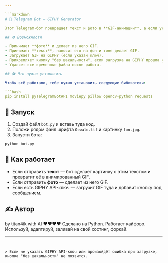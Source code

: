 ```yaml
---

```markdown
# 🐸 Telegram Bot — GIPHY Generator

Этот Telegram-бот превращает текст и фото в **GIF-анимации**, а если указан ключ от GIPHY — заливает их на сайт и прикрепляет кнопку со ссылкой.

## ⚙️ Возможности

- Принимает **фото** и делает из него GIF.
- Принимает **текст**, наносит его на фон и тоже делает GIF.
- Загружает GIF на GIPHY (если указан ключ).
- Прикрепляет кнопку "без шакальности", если загрузка на GIPHY прошла успешно.
- Удаляет все временные файлы после работы.

## 🛠️ Что нужно установить

Чтобы всё работало, тебе нужно установить следующие библиотеки:

```bash
pip install pyTelegramBotAPI moviepy pillow opencv-python requests
```

## 🚀 Запуск

1. Создай файл `bot.py` и вставь туда код.
2. Положи рядом файл шрифта `Oswald.ttf` и картинку `fon.jpg`.
3. Запусти бота:

```bash
python bot.py
```

## 🧠 Как работает

- Если отправить **текст** — бот сделает картинку с этим текстом и превратит её в анимированный GIF.
- Если отправить **фото** — сделает из него GIF.
- Если есть GIPHY API-ключ — загрузит GIF туда и добавит кнопку под сообщением.

## ✍️ Автор
by titan4ik with AI ♥♥♥♥
Сделано на Python. Работает кайфово. Используй, адаптируй, заливай на свой хостинг, форкай.

---
```


> Если не указать GIPHY API-ключ или произойдёт ошибка при загрузке, кнопка "без шакальности" не появится.
```

